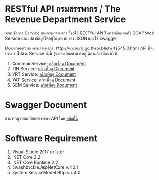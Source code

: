 # RESTful API กรมสรรพากร / The Revenue Department Service
ระบบจัดการ Service ของกรมสรรพากร โดยใช้ RESTful API ในการเชื่อมต่อกับ SOAP Web Service และแปลงข้อมูลให้อยู่ในรูปแบบของ JSON และใช้ Swagger

Document ของกรมสรรพากร: <a href='http://www.rd.go.th/publish/42545.0.html' target='_blank'>http://www.rd.go.th/publish/42545.0.html</a>
API นี้จะประกอบไปด้วย Service ดังนี้ (รายละเอียดสามารถดูได้ตามลิงค์ที่แนบไว้)
1. Common Service: <a href='http://www.rd.go.th/publish/42539.0.html' target='_blank'>คลิกเพื่อดู Document</a>
2. TIN Service: <a href='http://www.rd.go.th/publish/42533.0.html' target='_blank'>คลิกเพื่อดู Document</a>
3. VRT Service: <a href='http://www.rd.go.th/publish/42534.0.html' target='_blank'>คลิกเพื่อดู Document</a>
4. VAT Service: <a href='http://www.rd.go.th/publish/42535.0.html' target='_blank'>คลิกเพื่อดู Document</a>
5. GEM Service: <a href='http://www.rd.go.th/publish/42532.0.html' target='_blank'>คลิกเพื่อดู Document</a>

# Swagger Document
สามารถดูรายละเอียดต่างๆของ API โดย <a href='https://app.swaggerhub.com/apis-docs/sixnaskunz/RevenueDeptApi/v1' target='_blank'>คลิกที่นี่</a>

# Software Requirement
1. Visual Studio 2017 or later
2. .NET Core 2.2
3. .NET Core Runtime 2.2
4. Swashbuckle.AspNetCore v.4.0.1
5. System.ServiceModel.Http v.4.4.0
